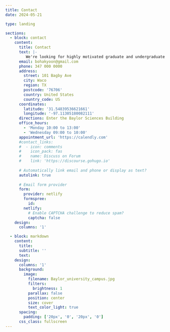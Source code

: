 ```yaml
---
title: Contact
date: 2024-05-21

type: landing

sections:
  - block: contact
    content:
      title: Contact
      text: |-
         We're looking for highly motivated graduate and undergraduate students and postdocs in THE YOON GROUP. Please send an email with your CV, if you're interested in working with us!
      email: bohakyoon@gmail.com
      phone: 347 000 0000
      address:
        street: 101 Bagby Ave
        city: Waco
        region: TX
        postcode: '76706'
        country: United States
        country_code: US
      coordinates:
        latitude: '31.54839536621661'
        longitude: '-97.11305180082111'
      directions: Enter the Baylor Sciences Building
      office_hours:
        - 'Monday 10:00 to 13:00'
        - 'Wednesday 09:00 to 10:00'
      appointment_url: 'https://calendly.com'
      #contact_links:
      #  - icon: comments
      #    icon_pack: fas
      #    name: Discuss on Forum
      #    link: 'https://discourse.gohugo.io'
    
      # Automatically link email and phone or display as text?
      autolink: true
    
      # Email form provider
      form:
        provider: netlify
        formspree:
          id:
        netlify:
          # Enable CAPTCHA challenge to reduce spam?
          captcha: false
    design:
      columns: '1'

  - block: markdown
    content:
      title:
      subtitle: ''
      text:
    design:
      columns: '1'
      background:
        image: 
          filename: Baylor_university_campus.jpg
          filters:
            brightness: 1
          parallax: false
          position: center
          size: cover
          text_color_light: true
      spacing:
        padding: ['20px', '0', '20px', '0']
      css_class: fullscreen
---
```

